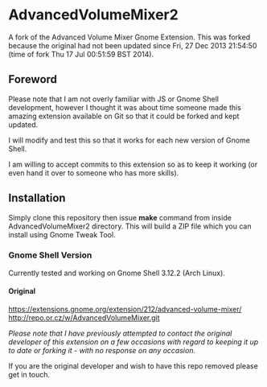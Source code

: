 AdvancedVolumeMixer2
====================

A fork of the Advanced Volume Mixer Gnome Extension.
This was forked because the original had not been updated since Fri, 27 Dec 2013 21:54:50 (time of fork Thu 17 Jul 00:51:59 BST 2014).

## Foreword
Please note that I am not overly familiar with JS or Gnome Shell development, however I thought it was about time someone made this amazing extension available on Git so that it could be 
forked and kept updated.

I will modify and test this so that it works for each new version of Gnome Shell.

I am willing to accept commits to this extension so as to keep it working (or even hand it over to someone who has more skills).

## Installation

Simply clone this repository then issue **make** command from inside AdvancedVolumeMixer2 directory. This will build a ZIP file which you can install using Gnome Tweak Tool.

### Gnome Shell Version

Currently tested and working on Gnome Shell 3.12.2 (Arch Linux).

#### Original

https://extensions.gnome.org/extension/212/advanced-volume-mixer/
http://repo.or.cz/w/AdvancedVolumeMixer.git

*Please note that I have previously attempted to contact the original developer of this extension on a few occasions with regard to keeping it up to date or forking it - with no response on 
any occasion.*

If you are the original developer and wish to have this repo removed please get in touch.
